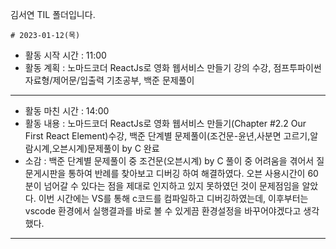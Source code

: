 김서연 TIL 폴더입니다.

	# 2023-01-12(목)
- 활동 시작 시간 : 11:00
- 활동 계획 : 노마드코더 ReactJs로 영화 웹서비스 만들기 강의 수강, 점프투파이썬 자료형/제어문/입출력 기초공부, 백준 문제풀이
---
- 활동 마친 시간 : 14:00
- 활동 내용 : 노마드코더 ReactJs로 영화 웹서비스 만들기(Chapter #2.2 Our First React Element)수강, 백준 단계별 문제풀이(조건문-윤년,사분면 고르기,알람시계,오븐시계)문제풀이 by C  완료
- 소감 : 백준 단계별 문제풀이 중 조건문(오븐시계) by C 풀이 중 어려움을 겪어서 질문게시판을 통하여 반례를 찾아보고 디버깅 하여 해결하였다. 오븐 사용시간이 60분이 넘어갈 수 있다는 점을 제대로 인지하고 있지 못하였던 것이 문제점임을 알았다. 이번 시간에는 VS를 통해 c코드를 컴파일하고 디버깅하였는데, 이후부터는 vscode 환경에서 실행결과를 바로 볼 수 있게끔 환경설정을 바꾸어야겠다고 생각했다.
---
